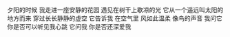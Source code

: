 夕阳的时候
我走进一座安静的花园
遇见在树干上歇凉的光
它从一个遥远叫太阳的地方而来
穿过长长静静的虚空
它告诉我
在空气里
风如此温柔
像鸟的声音
我问它
你是否可以听见我心跳
它问我
你是否还深爱我
